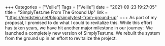 +++
Categories = ["Veille"]
Tags = ["Veille"]
date = "2021-09-23 19:27:05"
title = "SimplyTest.me From The Ground Up"
link = "https://nerdstein.net/blog/simplytest-from-ground-up"
+++
As part of my proposal, I promised to do what I could to revitalize this. While this effort has taken years, we have hit another major milestone in our journey:  We launched a completely new version of SimplyTest.me. We rebuilt the system from the ground up in an effort to revitalize the project.
